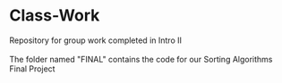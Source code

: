 # Class-Work
Repository for group work completed in Intro II\
\
The folder named "FINAL" contains the code for our Sorting Algorithms Final Project 

